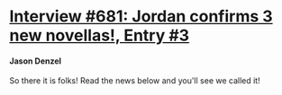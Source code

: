 # [Interview #681: Jordan confirms 3 new novellas!, Entry #3](https://www.theoryland.com/intvmain.php?i=681#3)

#### Jason Denzel

So there it is folks! Read the news below and you'll see we called it!


